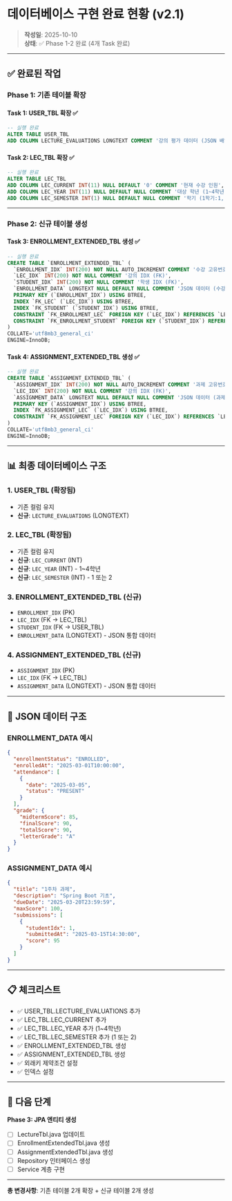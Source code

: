 # 데이터베이스 구현 완료 현황 (v2.1)

> **작성일**: 2025-10-10  
> **상태**: ✅ Phase 1-2 완료 (4개 Task 완료)

---

## ✅ 완료된 작업

### **Phase 1: 기존 테이블 확장**

#### Task 1: USER_TBL 확장 ✅
```sql
-- 실행 완료
ALTER TABLE USER_TBL 
ADD COLUMN LECTURE_EVALUATIONS LONGTEXT COMMENT '강의 평가 데이터 (JSON 배열)';
```

#### Task 2: LEC_TBL 확장 ✅
```sql
-- 실행 완료
ALTER TABLE LEC_TBL 
ADD COLUMN LEC_CURRENT INT(11) NULL DEFAULT '0' COMMENT '현재 수강 인원',
ADD COLUMN LEC_YEAR INT(11) NULL DEFAULT NULL COMMENT '대상 학년 (1~4학년)',
ADD COLUMN LEC_SEMESTER INT(1) NULL DEFAULT NULL COMMENT '학기 (1학기:1, 2학기:2)';
```

---

### **Phase 2: 신규 테이블 생성**

#### Task 3: ENROLLMENT_EXTENDED_TBL 생성 ✅
```sql
-- 실행 완료
CREATE TABLE `ENROLLMENT_EXTENDED_TBL` (
  `ENROLLMENT_IDX` INT(200) NOT NULL AUTO_INCREMENT COMMENT '수강 고유번호',
  `LEC_IDX` INT(200) NOT NULL COMMENT '강의 IDX (FK)',
  `STUDENT_IDX` INT(200) NOT NULL COMMENT '학생 IDX (FK)',
  `ENROLLMENT_DATA` LONGTEXT NULL DEFAULT NULL COMMENT 'JSON 데이터 (수강/출결/성적)',
  PRIMARY KEY (`ENROLLMENT_IDX`) USING BTREE,
  INDEX `FK_LEC` (`LEC_IDX`) USING BTREE,
  INDEX `FK_STUDENT` (`STUDENT_IDX`) USING BTREE,
  CONSTRAINT `FK_ENROLLMENT_LEC` FOREIGN KEY (`LEC_IDX`) REFERENCES `LEC_TBL` (`LEC_IDX`) ON UPDATE CASCADE ON DELETE CASCADE,
  CONSTRAINT `FK_ENROLLMENT_STUDENT` FOREIGN KEY (`STUDENT_IDX`) REFERENCES `USER_TBL` (`USER_IDX`) ON UPDATE CASCADE ON DELETE CASCADE
)
COLLATE='utf8mb3_general_ci'
ENGINE=InnoDB;
```

#### Task 4: ASSIGNMENT_EXTENDED_TBL 생성 ✅
```sql
-- 실행 완료
CREATE TABLE `ASSIGNMENT_EXTENDED_TBL` (
  `ASSIGNMENT_IDX` INT(200) NOT NULL AUTO_INCREMENT COMMENT '과제 고유번호',
  `LEC_IDX` INT(200) NOT NULL COMMENT '강의 IDX (FK)',
  `ASSIGNMENT_DATA` LONGTEXT NULL DEFAULT NULL COMMENT 'JSON 데이터 (과제정보/제출목록)',
  PRIMARY KEY (`ASSIGNMENT_IDX`) USING BTREE,
  INDEX `FK_ASSIGNMENT_LEC` (`LEC_IDX`) USING BTREE,
  CONSTRAINT `FK_ASSIGNMENT_LEC` FOREIGN KEY (`LEC_IDX`) REFERENCES `LEC_TBL` (`LEC_IDX`) ON UPDATE CASCADE ON DELETE CASCADE
)
COLLATE='utf8mb3_general_ci'
ENGINE=InnoDB;
```

---

## 📊 최종 데이터베이스 구조

### 1. USER_TBL (확장됨)
- 기존 컬럼 유지
- **신규**: `LECTURE_EVALUATIONS` (LONGTEXT)

### 2. LEC_TBL (확장됨)
- 기존 컬럼 유지
- **신규**: `LEC_CURRENT` (INT)
- **신규**: `LEC_YEAR` (INT) - 1~4학년
- **신규**: `LEC_SEMESTER` (INT) - 1 또는 2

### 3. ENROLLMENT_EXTENDED_TBL (신규)
- `ENROLLMENT_IDX` (PK)
- `LEC_IDX` (FK → LEC_TBL)
- `STUDENT_IDX` (FK → USER_TBL)
- `ENROLLMENT_DATA` (LONGTEXT) - JSON 통합 데이터

### 4. ASSIGNMENT_EXTENDED_TBL (신규)
- `ASSIGNMENT_IDX` (PK)
- `LEC_IDX` (FK → LEC_TBL)
- `ASSIGNMENT_DATA` (LONGTEXT) - JSON 통합 데이터

---

## 🎯 JSON 데이터 구조

### ENROLLMENT_DATA 예시
```json
{
  "enrollmentStatus": "ENROLLED",
  "enrolledAt": "2025-03-01T10:00:00",
  "attendance": [
    {
      "date": "2025-03-05",
      "status": "PRESENT"
    }
  ],
  "grade": {
    "midtermScore": 85,
    "finalScore": 90,
    "totalScore": 90,
    "letterGrade": "A"
  }
}
```

### ASSIGNMENT_DATA 예시
```json
{
  "title": "1주차 과제",
  "description": "Spring Boot 기초",
  "dueDate": "2025-03-20T23:59:59",
  "maxScore": 100,
  "submissions": [
    {
      "studentIdx": 1,
      "submittedAt": "2025-03-15T14:30:00",
      "score": 95
    }
  ]
}
```

---

## 📋 체크리스트

- ✅ USER_TBL.LECTURE_EVALUATIONS 추가
- ✅ LEC_TBL.LEC_CURRENT 추가
- ✅ LEC_TBL.LEC_YEAR 추가 (1~4학년)
- ✅ LEC_TBL.LEC_SEMESTER 추가 (1 또는 2)
- ✅ ENROLLMENT_EXTENDED_TBL 생성
- ✅ ASSIGNMENT_EXTENDED_TBL 생성
- ✅ 외래키 제약조건 설정
- ✅ 인덱스 설정

---

## 🚀 다음 단계

**Phase 3: JPA 엔티티 생성**
- [ ] LectureTbl.java 업데이트
- [ ] EnrollmentExtendedTbl.java 생성
- [ ] AssignmentExtendedTbl.java 생성
- [ ] Repository 인터페이스 생성
- [ ] Service 계층 구현

---

**총 변경사항**: 기존 테이블 2개 확장 + 신규 테이블 2개 생성
